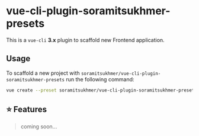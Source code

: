 # vue-cli-plugin-soramitsukhmer-presets

This is a `vue-cli` **3.x** plugin to scaffold new Frontend application.

## Usage

To scaffold a new project with `soramitsukhmer/vue-cli-plugin-soramitsukhmer-presets` run the following command:

```sh
vue create --preset soramitsukhmer/vue-cli-plugin-soramitsukhmer-presets --clone example-project
```

## ⭐ Features

> coming soon...
